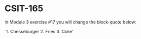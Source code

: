 # CSIT-165

In Module 3 exercise #17 you will change the block-quote below:

`1. Chesseburger
2. Fries
3. Coke'
